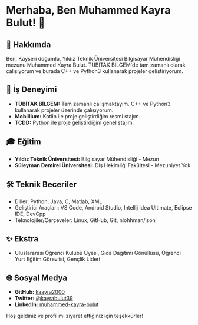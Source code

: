# Merhaba, Ben Muhammed Kayra Bulut! 👋

## 🌟 Hakkımda
Ben, Kayseri doğumlu, Yıldız Teknik Üniversitesi Bilgisayar Mühendisliği mezunu Muhammed Kayra Bulut. TÜBİTAK BİLGEM'de tam zamanlı olarak çalışıyorum ve burada C++ ve Python3 kullanarak projeler geliştiriyorum.

## 💼 İş Deneyimi
- **TÜBİTAK BİLGEM:** Tam zamanlı çalışmaktayım. C++ ve Python3 kullanarak projeler üzerinde çalışıyorum.
- **Mobillium:** Kotlin ile proje geliştirdiğim resmi stajım.
- **TCDD:** Python ile proje geliştirdiğim genel stajım.

## 🎓 Eğitim
- **Yıldız Teknik Üniversitesi:** Bilgisayar Mühendisliği - Mezun
- **Süleyman Demirel Üniversitesi:** Diş Hekimliği Fakültesi - Mezuniyet Yok

## 🛠️ Teknik Beceriler
- Diller: Python, Java, C, Matlab, XML
- Geliştirici Araçları: VS Code, Android Studio, Intellij Idea Ultimate, Eclipse IDE, DevCpp
- Teknolojiler/Çerçeveler: Linux, GitHub, Git, nlohhman/json

## ✨ Ekstra
- Uluslararası Öğrenci Kulübü Üyesi, Gıda Dağıtımı Gönüllüsü, Öğrenci Yurt Eğitim Görevlisi, Gençlik Lideri

## 🌐 Sosyal Medya
- **GitHub:** [kaayra2000](https://github.com/kaayra2000)
- **Twitter:** [@kayrabulut39](https://twitter.com/kayrabulut39)
- **LinkedIn:** [muhammed-kayra-bulut](https://www.linkedin.com/in/muhammed-kayra-bulut-625b161a2/)

Hoş geldiniz ve profilimi ziyaret ettiğiniz için teşekkürler!
